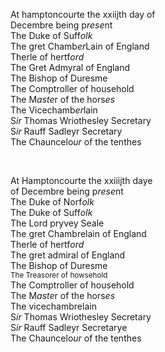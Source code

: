 ---
---
<div>

<div>
      <p>
		At hamptoncourte the xxiijth day of
		<br />Decembre being p<i>rese</i>nt
		<br />The Duke of Suff<i>olk</i>
		<br />The gret Chamb<i>er</i>Lain of England
		<br />Therle of hertf<i>ord</i>
		<br />The Gret Admyral of England
		<br />The Bishop of Duresme
		<br />The Comptroller of household
		<br />The M<i>aste</i>r of the hors<i>es</i>
		<br />The Vicechamb<i>er</i>lain
		<br />S<i>ir</i> Thomas Wriothesley Secretary
		<br />S<i>ir</i> Rauff Sadleyr Secretary
		<br />The Chauncelo<i>ur</i> of the tenthes
	</p>
<br /></div>
   <div>
      <p>
		At Hamptoncourte the xxiiijth daye
		<br />of Decembre being p<i>rese</i>nt
		<br />The Duke of Norf<i>olk</i>
		<br />The Duke of Suff<i>olk</i>
		<br />The Lord pryvey Seale
		<br />The gret Chambrelain of England
		<br />Therle of hertf<i>ord</i>
		<br />The gret admiral of England
		<br />The Bishop of Duresme
		<br /><sup>The Treasorer of howsehold</sup>
		<br />The Comptroller of household
		<br />The M<i>aste</i>r of the hors<i>es</i>
		<br />The vicechambrelain
		<br />S<i>ir</i> Thomas Wriothesley Secretary
		<br />S<i>ir</i> Rauff Sadleyr Secretarye
		<br />The Chauncelo<i>ur</i> of the tenthes
	</p>
	</div></div>